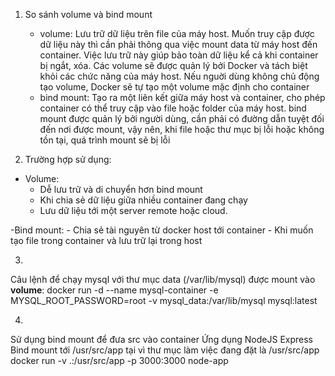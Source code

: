 1. So sánh volume và bind mount
    - volume: Lưu trữ dữ liệu trên file của máy host. Muốn truy cập được dữ liệu này thì cần phải thông qua việc mount data từ máy host đến container. Việc lưu trữ này giúp bảo toàn dữ liệu kể cả khi container bị ngắt, xóa. Các volume sẽ được quản lý bởi Docker và tách biệt khỏi các chức năng của máy host. Nếu nguời dùng không chủ động tạo volume, Docker sẽ tự tạo một volume mặc định cho container 
    - bind mount: Tạo ra một liên kết giữa máy host và container, cho phép container có thể truy cập vào file hoặc folder của máy host. bind mount được quản lý bởi người dùng, cần phải có đường dẫn tuyệt đối đến nơi được mount, vậy nên, khi file hoặc thư mục bị lỗi hoặc không tồn tại, quá trình mount sẽ bị lỗi

2. Trường hợp sử dụng:
- Volume: 
    - Dễ lưu trữ và di chuyển hơn bind mount
    - Khi chia sẻ dữ liệu giữa nhiều container đang chạy
    - Lưu dữ liệu tới một server remote hoặc cloud.

-Bind mount:
    - Chia sẻ tài nguyên từ docker host tới container
    - Khi muốn tạo file trong container và lưu trữ lại trong host

3. 
Câu lệnh để chạy mysql với thư mục data (/var/lib/mysql) được mount vào **volume**: 
docker run -d --name mysql-container -e MYSQL_ROOT_PASSWORD=root -v mysql_data:/var/lib/mysql mysql:latest

4. 
Sử dụng bind mount để đưa src vào container
Ứng dụng NodeJS Express
Bind mount tới /usr/src/app tại vì thư mục làm việc đang đặt là /usr/src/app
docker run -v .:/usr/src/app -p 3000:3000 node-app 
